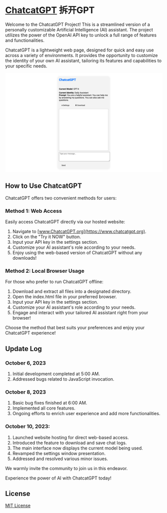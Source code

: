 # [ChatcatGPT](https://www.chatcatgpt.org) 拆开GPT

Welcome to the ChatcatGPT Project! This is a streamlined version of a personally customizable Artificial Intelligence (AI) assistant. The project utilizes the power of the OpenAI API key to unlock a full range of features and functionalities.

ChatcatGPT is a lightweight web page, designed for quick and easy use across a variety of environments. It provides the opportunity to customize the identity of your own AI assistant, tailoring its features and capabilities to your specific needs.

![Demo Image](./Media/ChatcatGPT-image.png) 

## How to Use ChatcatGPT
ChatcatGPT offers two convenient methods for users:

### Method 1: Web Access
Easily access ChatcatGPT directly via our hosted website:

1. Navigate to [www.ChatcatGPT.org](https://www.chatcatgpt.org).
2. Click on the "Try it NOW" button.
3. Input your API key in the settings section.
4. Customize your AI assistant's role according to your needs.
5. Enjoy using the web-based version of ChatcatGPT without any downloads!

### Method 2: Local Browser Usage
For those who prefer to run ChatcatGPT offline:

1. Download and extract all files into a designated directory.
2. Open the index.html file in your preferred browser.
3. Input your API key in the settings section.
4. Customize your AI assistant's role according to your needs.
5. Engage and interact with your tailored AI assistant right from your browser!

Choose the method that best suits your preferences and enjoy your ChatcatGPT experience!

## Update Log

### October 6, 2023

1. Initial development completed at 5:00 AM.
2. Addressed bugs related to JavaScript invocation.

### October 8, 2023

1. Basic bug fixes finished at 6:00 AM.
2. Implemented all core features.
3. Ongoing efforts to enrich user experience and add more functionalities.

### October 10, 2023:

1. Launched website hosting for direct web-based access.
2. Introduced the feature to download and save chat logs.
3. The main interface now displays the current model being used.
4. Revamped the settings window presentation.
4. Addressed and resolved various minor issues.

We warmly invite the community to join us in this endeavor.

Experience the power of AI with ChatcatGPT today!

## License
[MIT License](https://github.com/hichipli/ChatcatGPT/blob/main/LICENSE)

